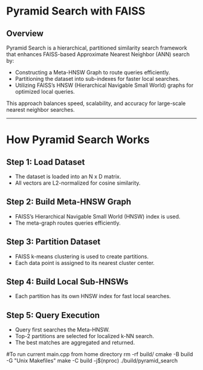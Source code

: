 # Pyramid Search with FAISS

## Overview
Pyramid Search is a hierarchical, partitioned similarity search framework that enhances FAISS-based Approximate Nearest Neighbor (ANN) search by:
- Constructing a Meta-HNSW Graph to route queries efficiently.
- Partitioning the dataset into sub-indexes for faster local searches.
- Utilizing FAISS’s HNSW (Hierarchical Navigable Small World) graphs for optimized local queries.

This approach balances speed, scalability, and accuracy for large-scale nearest neighbor searches.

---

# How Pyramid Search Works

## Step 1: Load Dataset
- The dataset is loaded into an N x D matrix.
- All vectors are L2-normalized for cosine similarity.

## Step 2: Build Meta-HNSW Graph
- FAISS’s Hierarchical Navigable Small World (HNSW) index is used.
- The meta-graph routes queries efficiently.

## Step 3: Partition Dataset
- FAISS k-means clustering is used to create partitions.
- Each data point is assigned to its nearest cluster center.

## Step 4: Build Local Sub-HNSWs
- Each partition has its own HNSW index for fast local searches.

## Step 5: Query Execution
- Query first searches the Meta-HNSW.
- Top-2 partitions are selected for localized k-NN search.
- The best matches are aggregated and returned.

#To run current main.cpp from home directory
rm -rf build/
cmake -B build -G "Unix Makefiles"
make -C build -j$(nproc)
./build/pyramid_search

